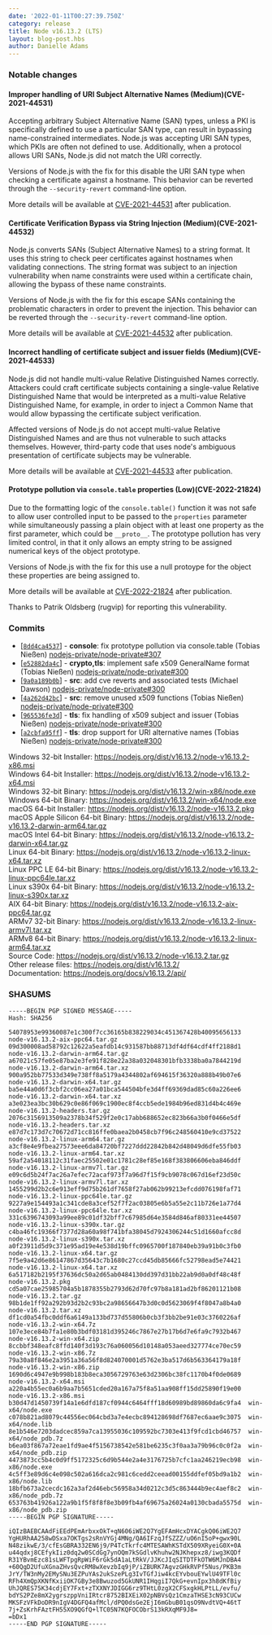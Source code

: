 ```yaml
---
date: '2022-01-11T00:27:39.750Z'
category: release
title: Node v16.13.2 (LTS)
layout: blog-post.hbs
author: Danielle Adams
---
```


### Notable changes

#### Improper handling of URI Subject Alternative Names (Medium)(CVE-2021-44531)

Accepting arbitrary Subject Alternative Name (SAN) types, unless a PKI is specifically defined to use a particular SAN type, can result in bypassing name-constrained intermediates. Node.js was accepting URI SAN types, which PKIs are often not defined to use. Additionally, when a protocol allows URI SANs, Node.js did not match the URI correctly.

Versions of Node.js with the fix for this disable the URI SAN type when checking a certificate against a hostname. This behavior can be reverted through the `--security-revert` command-line option.

More details will be available at [CVE-2021-44531](https://cve.mitre.org/cgi-bin/cvename.cgi?name=CVE-2021-44531) after publication.

#### Certificate Verification Bypass via String Injection (Medium)(CVE-2021-44532)

Node.js converts SANs (Subject Alternative Names) to a string format. It uses this string to check peer certificates against hostnames when validating connections. The string format was subject to an injection vulnerability when name constraints were used within a certificate chain, allowing the bypass of these name constraints.

Versions of Node.js with the fix for this escape SANs containing the problematic characters in order to prevent the injection. This behavior can be reverted through the `--security-revert` command-line option.

More details will be available at [CVE-2021-44532](https://cve.mitre.org/cgi-bin/cvename.cgi?name=CVE-2021-44532) after publication.

#### Incorrect handling of certificate subject and issuer fields (Medium)(CVE-2021-44533)

Node.js did not handle multi-value Relative Distinguished Names correctly. Attackers could craft certificate subjects containing a single-value Relative Distinguished Name that would be interpreted as a multi-value Relative Distinguished Name, for example, in order to inject a Common Name that would allow bypassing the certificate subject verification.

Affected versions of Node.js do not accept multi-value Relative Distinguished Names and are thus not vulnerable to such attacks themselves. However, third-party code that uses node's ambiguous presentation of certificate subjects may be vulnerable.

More details will be available at [CVE-2021-44533](https://cve.mitre.org/cgi-bin/cvename.cgi?name=CVE-2021-44533) after publication.

#### Prototype pollution via `console.table` properties (Low)(CVE-2022-21824)

Due to the formatting logic of the `console.table()` function it was not safe to allow user controlled input to be passed to the `properties` parameter while simultaneously passing a plain object with at least one property as the first parameter, which could be `__proto__`. The prototype pollution has very limited control, in that it only allows an empty string to be assigned numerical keys of the object prototype.

Versions of Node.js with the fix for this use a null protoype for the object these properties are being assigned to.

More details will be available at [CVE-2022-21824](https://cve.mitre.org/cgi-bin/cvename.cgi?name=CVE-2022-21824) after publication.

Thanks to Patrik Oldsberg (rugvip) for reporting this vulnerability.

### Commits

- \[[`8dd4ca4537`](https://github.com/nodejs/node/commit/8dd4ca4537)] - **console**: fix prototype pollution via console.table (Tobias Nießen) [nodejs-private/node-private#307](https://github.com/nodejs-private/node-private/pull/307)
- \[[`e52882da4c`](https://github.com/nodejs/node/commit/e52882da4c)] - **crypto,tls**: implement safe x509 GeneralName format (Tobias Nießen) [nodejs-private/node-private#300](https://github.com/nodejs-private/node-private/pull/300)
- \[[`9a0a189b0b`](https://github.com/nodejs/node/commit/9a0a189b0b)] - **src**: add cve reverts and associated tests (Michael Dawson) [nodejs-private/node-private#300](https://github.com/nodejs-private/node-private/pull/300)
- \[[`4a262d42bc`](https://github.com/nodejs/node/commit/4a262d42bc)] - **src**: remove unused x509 functions (Tobias Nießen) [nodejs-private/node-private#300](https://github.com/nodejs-private/node-private/pull/300)
- \[[`965536fe3d`](https://github.com/nodejs/node/commit/965536fe3d)] - **tls**: fix handling of x509 subject and issuer (Tobias Nießen) [nodejs-private/node-private#300](https://github.com/nodejs-private/node-private/pull/300)
- \[[`a2cbfa95ff`](https://github.com/nodejs/node/commit/a2cbfa95ff)] - **tls**: drop support for URI alternative names (Tobias Nießen) [nodejs-private/node-private#300](https://github.com/nodejs-private/node-private/pull/300)

Windows 32-bit Installer: https://nodejs.org/dist/v16.13.2/node-v16.13.2-x86.msi \
Windows 64-bit Installer: https://nodejs.org/dist/v16.13.2/node-v16.13.2-x64.msi \
Windows 32-bit Binary: https://nodejs.org/dist/v16.13.2/win-x86/node.exe \
Windows 64-bit Binary: https://nodejs.org/dist/v16.13.2/win-x64/node.exe \
macOS 64-bit Installer: https://nodejs.org/dist/v16.13.2/node-v16.13.2.pkg \
macOS Apple Silicon 64-bit Binary: https://nodejs.org/dist/v16.13.2/node-v16.13.2-darwin-arm64.tar.gz \
macOS Intel 64-bit Binary: https://nodejs.org/dist/v16.13.2/node-v16.13.2-darwin-x64.tar.gz \
Linux 64-bit Binary: https://nodejs.org/dist/v16.13.2/node-v16.13.2-linux-x64.tar.xz \
Linux PPC LE 64-bit Binary: https://nodejs.org/dist/v16.13.2/node-v16.13.2-linux-ppc64le.tar.xz \
Linux s390x 64-bit Binary: https://nodejs.org/dist/v16.13.2/node-v16.13.2-linux-s390x.tar.xz \
AIX 64-bit Binary: https://nodejs.org/dist/v16.13.2/node-v16.13.2-aix-ppc64.tar.gz \
ARMv7 32-bit Binary: https://nodejs.org/dist/v16.13.2/node-v16.13.2-linux-armv7l.tar.xz \
ARMv8 64-bit Binary: https://nodejs.org/dist/v16.13.2/node-v16.13.2-linux-arm64.tar.xz \
Source Code: https://nodejs.org/dist/v16.13.2/node-v16.13.2.tar.gz \
Other release files: https://nodejs.org/dist/v16.13.2/ \
Documentation: https://nodejs.org/docs/v16.13.2/api/

### SHASUMS

```
-----BEGIN PGP SIGNED MESSAGE-----
Hash: SHA256

54078953e99360087e1c300f7cc36165b838229034c451367428b40095656133  node-v16.13.2-aix-ppc64.tar.gz
09d300008ad58792c12622a5eafdb14c931587bb88713df4df64cdf4ff2188d1  node-v16.13.2-darwin-arm64.tar.gz
a67021c57fe05e87ba2e3fe91f828e22a38a032048301bfb3338ba0a7844219d  node-v16.13.2-darwin-arm64.tar.xz
900a952bb77533d349e738ff8a5179a4344802af694615f36320a888b49b07e6  node-v16.13.2-darwin-x64.tar.gz
ba5e44a0d6f3cbf2cc06ea27a01bca544504bfe3d4ff69369dad85c60a226ee6  node-v16.13.2-darwin-x64.tar.xz
a3e023ea3bc30b629c0e86f069c1900ec8f4ccb5ede1984b96ed831d4b4c469e  node-v16.13.2-headers.tar.gz
2076c3156913509a2378b34f529f2e0c17abb688652ec823b66a3b0f0466e5df  node-v16.13.2-headers.tar.xz
e87d7c173d7c70672d71cc816ffe0baea2b0458cb7f96c248560410e9cd37522  node-v16.13.2-linux-arm64.tar.gz
a3cf8e4e9fbea27573eee6da84720bf7227ddd22842b842d48049d6dfe55fb03  node-v16.13.2-linux-arm64.tar.xz
59af2a54018112c31faec25502e01c1781c28ef85e168f383806606eba846ddf  node-v16.13.2-linux-armv7l.tar.gz
e09c6d5b24f7ac26a7efec72acaf973f7a96d7f15f9cb9078c067d16ef23d50c  node-v16.13.2-linux-armv7l.tar.xz
1455299d2b2c6e913eff9d75b261df7658f27ab062b99213efcdd076198faf71  node-v16.13.2-linux-ppc64le.tar.gz
9227a9e154493a1c341cde8a3cef52f7f2ac03805e6b5a55e2c11b726e1a77d4  node-v16.13.2-linux-ppc64le.tar.xz
331c6396743093a99ee89c01df32bff7c67985d64e3584d846af80331ee44507  node-v16.13.2-linux-s390x.tar.gz
c4ba46fc19366f7377d28a60a98f741bfa38045d7924306244c51d1660afcc8d  node-v16.13.2-linux-s390x.tar.xz
a0f23911d5d9c371e95ad19e4e538d19bffc0965700f187840eb39a91b0c3fb0  node-v16.13.2-linux-x64.tar.gz
7f5e9a42d6e86147867d35643c7b1680c27ccd45db85666fc52798ead5e74421  node-v16.13.2-linux-x64.tar.xz
6a517182b2195f37636dc50a2d65ab0484130dd397d31bb22ab9d0a0df48c48f  node-v16.13.2.pkg
cd5a07cae25985704a5b1878355b2793d62d70fc97b8a181ad2bf86201121b08  node-v16.13.2.tar.gz
98b1de1ff92a292b93d2b2c93bc2a98656647b3d0c0d5623069f4f8047a8b4a0  node-v16.13.2.tar.xz
df1cd0a54fbc0ddf6a6149a133bd737d55806b0cb3f3bb2be91e03c3760226af  node-v16.13.2-win-x64.7z
107e3ece84b7fa1e80b3bdf03181d395246c7867e27b17b6d7e6fa9c7932b467  node-v16.13.2-win-x64.zip
8ccbbf348eafc8ffd140f3d193c76a060056d10148a053aeed327774ce70ec59  node-v16.13.2-win-x86.7z
79a30a8f846e2a3951a36a56f8d824070001d5762e3ba517d6b563364179a18f  node-v16.13.2-win-x86.zip
1690d6c4947e9b998b183b8eca3056729763e63d2306bc38fc1170b4f0de0689  node-v16.13.2-x64.msi
a220a4b55ec0a6b9aa7b5651cded20a167a75f8a51aa908ff15dd25890f19e00  node-v16.13.2-x86.msi
b30d47d1450739f14a1e6dfd187cf0944c6464fff18d60989bd89860da6c9fa4  win-x64/node.exe
c078b821ad8079c44556ec064cbd3a7e4ecbc894128698df7687ec6aae9c3075  win-x64/node.lib
8e1b546e7203dadcec859a7ca13955036c109592bc7303e413f9fcd1cbd46757  win-x64/node_pdb.7z
b6ea03f867a72eae1fd9ae4f5156738542e581be6235c3f0aa3a79b96c0c0f2a  win-x64/node_pdb.zip
4473873cc5b4c0d9ff5172325c6d9b544e2a4e3176725b7cfc1aa246219ecb98  win-x86/node.exe
4c5ff3e89d6c4e098c502a616dca2c981c6cedd2ceead00155ddfef05bd9a1b2  win-x86/node.lib
18bfb673a2cecdc162a3af2d46ebc56958a34d0212c3d5c863444b9ec4aef8c2  win-x86/node_pdb.7z
653763b41926a122a9b1f5f8f8f8e3b09fb4af69675a26024a0130cbada5575d  win-x86/node_pdb.zip
-----BEGIN PGP SIGNATURE-----

iQIzBAEBCAAdFiEEdPEmArbxxOkT+qN606iWE2Q7YgEFAmHcxDYACgkQ06iWE2Q7
YgHURhAA258wDSxa7OKTgs2sRnVYGj4MNg/QA6IFzqJfSZZZ/uO6nI5oP+gwx90L
N48zikwE/3/cfEsGBRA332EN6j9/P4TcTkrfc4MTESAWhKSTdX509XRyeiG0X+0A
u44qdxj8CEfykIiz0dq2w0SCdGg7ynOQm7kSGdlvKhuhw2NJKhepxz8/iwg3KQDf
R31YBvmEzc81sLWFTpgRpWiF6rGk5dA1aLtRkV/JJKcJIqSITDTFkOTW6MJnDBA4
+60QgD2UfuXGnaZHvsQvcRM8wXevzbIq9jP/iZBURK7AgvzGHkRVPf5Nus/PKB3m
JrY/TW3nMy2EMySNu3EZPuYAs2ukSzePLg3IvTGfJiw4kcEYvbouEYwlU49TFl0c
RFh4XmQpXKNfKxiiOK7GBy3e8Bwuzod5GkUNR1IHqgiI7QkG+evnIpx3h8dKfBiy
UhJQRES75K34cdjEY7Fxt+zTXXNYJDIGG6rz9THtL0zgX2CFSxgkHLPtLL/evfu/
bdYS2PZe8mX2ygrszppVniIRtcr8752BIXEiX02pNBVsQz1CmzaTHSE3cN93CUCw
MKSFzVFkDoDR9nIgV4DGFQ4afMcl/dPQ0dsGe2EjI6mGbuB01qsO9NvdtVQ+46tT
7j+ZsKrhFAztFH55XO9QGfQ+lTC05N7KQFOCObrS13kRXqMF9J8=
=bDx1
-----END PGP SIGNATURE-----

```
